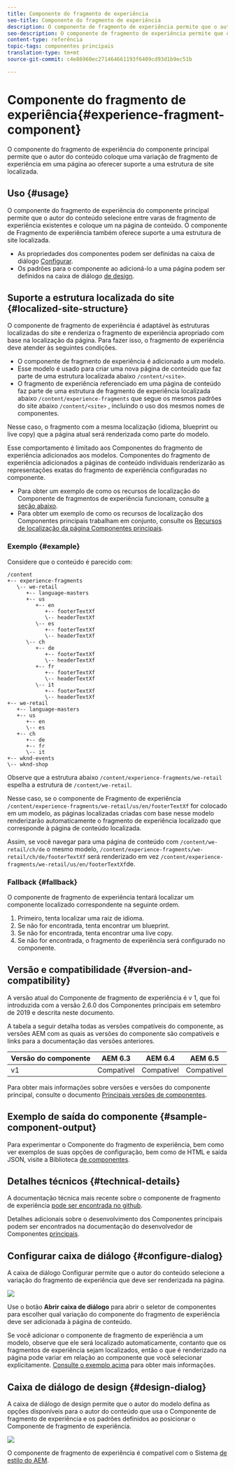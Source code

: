 ```yaml
---
title: Componente do fragmento de experiência
seo-title: Componente do fragmento de experiência
description: O componente de fragmento de experiência permite que o autor do conteúdo adicione uma variação de fragmento de experiência a uma página.
seo-description: O componente de fragmento de experiência permite que o autor do conteúdo adicione uma variação de fragmento de experiência a uma página.
content-type: referência
topic-tags: componentes principais
translation-type: tm+mt
source-git-commit: c4e86960ec271464661193f6409cd93d1b9ec51b

---
```



# Componente do fragmento de experiência{#experience-fragment-component}

O componente do fragmento de experiência do componente principal permite que o autor do conteúdo coloque uma variação de fragmento de experiência em uma página ao oferecer suporte a uma estrutura de site localizada.

## Uso {#usage}

O componente do fragmento de experiência do componente principal permite que o autor do conteúdo selecione entre varas de fragmento de experiência existentes e coloque um na página de conteúdo. O componente de Fragmento de experiência também oferece suporte a uma estrutura de site localizada.

* As propriedades dos componentes podem ser definidas na caixa de diálogo [Configurar](#configure-dialog).
* Os padrões para o componente ao adicioná-lo a uma página podem ser definidos na caixa de diálogo [de design](#design-dialog).

## Suporte a estrutura localizada do site {#localized-site-structure}

O componente de fragmento de experiência é adaptável às estruturas localizadas do site e renderiza o fragmento de experiência apropriado com base na localização da página. Para fazer isso, o fragmento de experiência deve atender às seguintes condições.

* O componente de fragmento de experiência é adicionado a um modelo.
* Esse modelo é usado para criar uma nova página de conteúdo que faz parte de uma estrutura localizada abaixo `/content/<site>`.
* O fragmento de experiência referenciado em uma página de conteúdo faz parte de uma estrutura de fragmento de experiência localizada abaixo `/content/experience-fragments` que segue os mesmos padrões do site abaixo `/content/<site>` , incluindo o uso dos mesmos nomes de componentes.

Nesse caso, o fragmento com a mesma localização (idioma, blueprint ou live copy) que a página atual será renderizada como parte do modelo.

Esse comportamento é limitado aos Componentes do fragmento de experiência adicionados aos modelos. Componentes do fragmento de experiência adicionados a páginas de conteúdo individuais renderizarão as representações exatas do fragmento de experiência configuradas no componente.

* Para obter um exemplo de como os recursos de localização do Componente de fragmentos de experiência funcionam, consulte [a seção abaixo](#example).
* Para obter um exemplo de como os recursos de localização dos Componentes principais trabalham em conjunto, consulte os [Recursos de localização da página Componentes principais](localization.md).

### Exemplo {#example}

Considere que o conteúdo é parecido com:

```
/content
+-- experience-fragments
   \-- we-retail
      +-- language-masters
      +-- us
         +-- en
            +-- footerTextXf
            \-- headerTextXf
         \-- es
            +-- footerTextXf
            \-- headerTextXf
      \-- ch
         +-- de
            +-- footerTextXf
            \-- headerTextXf
         +-- fr
            +-- footerTextXf
            \-- headerTextXf
         \-- it
            +-- footerTextXf
            \-- headerTextXf
+-- we-retail
   +-- language-masters
   +-- us
      +-- en
      \-- es
   +-- ch
      +-- de
      +-- fr
      \-- it
+-- wknd-events
\-- wknd-shop
```

Observe que a estrutura abaixo `/content/experience-fragments/we-retail` espelha a estrutura de `/content/we-retail`.

Nesse caso, se o componente de Fragmento de experiência `/content/experience-fragments/we-retail/us/en/footerTextXf` for colocado em um modelo, as páginas localizadas criadas com base nesse modelo renderizarão automaticamente o fragmento de experiência localizado que corresponde à página de conteúdo localizada.

Assim, se você navegar para uma página de conteúdo com `/content/we-retail/ch/de` o mesmo modelo, `/content/experience-fragments/we-retail/ch/de/footerTextXf` será renderizado em vez `/content/experience-fragments/we-retail/us/en/footerTextXf`de.

### Fallback {#fallback}

O componente de fragmento de experiência tentará localizar um componente localizado correspondente na seguinte ordem.

1. Primeiro, tenta localizar uma raiz de idioma.
1. Se não for encontrada, tenta encontrar um blueprint.
1. Se não for encontrada, tenta encontrar uma live copy.
1. Se não for encontrada, o fragmento de experiência será configurado no componente.

## Versão e compatibilidade {#version-and-compatibility}

A versão atual do Componente de fragmento de experiência é v 1, que foi introduzida com a versão 2.6.0 dos Componentes principais em setembro de 2019 e descrita neste documento.

A tabela a seguir detalha todas as versões compatíveis do componente, as versões AEM com as quais as versões do componente são compatíveis e links para a documentação das versões anteriores.

| Versão do componente | AEM 6.3 | AEM 6.4 | AEM 6.5 |
|--- |--- |--- |---|
| v1 | Compatível | Compatível | Compatível |

Para obter mais informações sobre versões e versões do componente principal, consulte o documento [Principais versões de componentes](versions.md).

## Exemplo de saída do componente {#sample-component-output}

Para experimentar o Componente do fragmento de experiência, bem como ver exemplos de suas opções de configuração, bem como de HTML e saída JSON, visite a Biblioteca [de componentes](http://opensource.adobe.com/aem-core-wcm-components/library/experience-fragment.html).

## Detalhes técnicos {#technical-details}

A documentação técnica mais recente sobre o componente de fragmento de experiência [pode ser encontrada no github](https://github.com/adobe/aem-core-wcm-components/tree/master/content/src/content/jcr_root/apps/core/wcm/components/experience-fragment/v1/experience-fragment).

Detalhes adicionais sobre o desenvolvimento dos Componentes principais podem ser encontrados na documentação do desenvolvedor de Componentes [principais](developing.md).

## Configurar caixa de diálogo {#configure-dialog}

A caixa de diálogo Configurar permite que o autor do conteúdo selecione a variação do fragmento de experiência que deve ser renderizada na página.

![](assets/screen-shot-2019-08-23-10.49.21.png)

Use o botão **Abrir caixa de diálogo** para abrir o seletor de componentes para escolher qual variação do componente do fragmento de experiência deve ser adicionada à página de conteúdo.

Se você adicionar o componente de fragmento de experiência a um modelo, observe que ele será localizado automaticamente, contanto que os fragmentos de experiência sejam localizados, então o que é renderizado na página pode variar em relação ao componente que você selecionar explicitamente. [Consulte o exemplo acima](#example) para obter mais informações.

## Caixa de diálogo de design {#design-dialog}

A caixa de diálogo de design permite que o autor do modelo defina as opções disponíveis para o autor do conteúdo que usa o Componente de fragmento de experiência e os padrões definidos ao posicionar o Componente de fragmento de experiência.

![](assets/screen-shot-2019-08-23-10.48.36.png)

O componente de fragmento de experiência é compatível com o Sistema [de estilo do AEM](authoring.md#component-styling).
